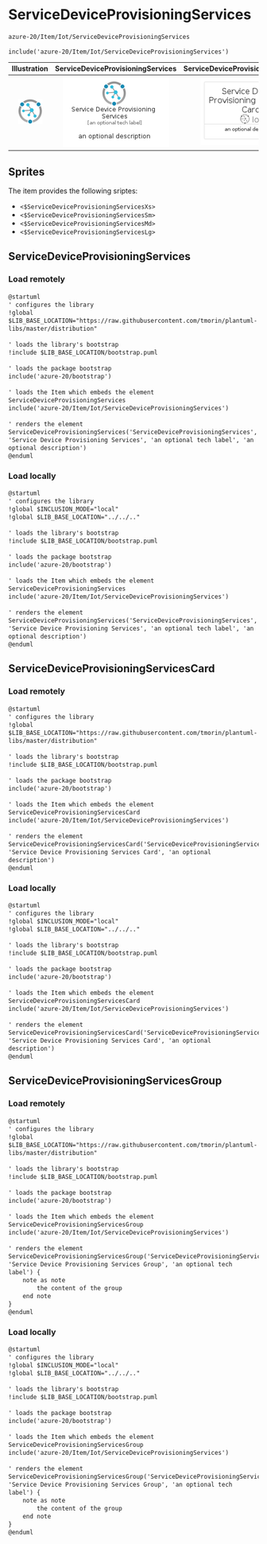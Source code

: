 # ServiceDeviceProvisioningServices


```text
azure-20/Item/Iot/ServiceDeviceProvisioningServices
```

```text
include('azure-20/Item/Iot/ServiceDeviceProvisioningServices')
```



| Illustration | ServiceDeviceProvisioningServices | ServiceDeviceProvisioningServicesCard | ServiceDeviceProvisioningServicesGroup |
| :---: | :---: | :---: | :---: |
| ![illustration for Illustration](../../../azure-20/Item/Iot/ServiceDeviceProvisioningServices.png) | ![illustration for ServiceDeviceProvisioningServices](../../../azure-20/Item/Iot/ServiceDeviceProvisioningServices.Local.png) | ![illustration for ServiceDeviceProvisioningServicesCard](../../../azure-20/Item/Iot/ServiceDeviceProvisioningServicesCard.Local.png) | ![illustration for ServiceDeviceProvisioningServicesGroup](../../../azure-20/Item/Iot/ServiceDeviceProvisioningServicesGroup.Local.png) |



## Sprites
The item provides the following sriptes:

- `<$ServiceDeviceProvisioningServicesXs>`
- `<$ServiceDeviceProvisioningServicesSm>`
- `<$ServiceDeviceProvisioningServicesMd>`
- `<$ServiceDeviceProvisioningServicesLg>`





## ServiceDeviceProvisioningServices

### Load remotely
```plantuml
@startuml
' configures the library
!global $LIB_BASE_LOCATION="https://raw.githubusercontent.com/tmorin/plantuml-libs/master/distribution"

' loads the library's bootstrap
!include $LIB_BASE_LOCATION/bootstrap.puml

' loads the package bootstrap
include('azure-20/bootstrap')

' loads the Item which embeds the element ServiceDeviceProvisioningServices
include('azure-20/Item/Iot/ServiceDeviceProvisioningServices')

' renders the element
ServiceDeviceProvisioningServices('ServiceDeviceProvisioningServices', 'Service Device Provisioning Services', 'an optional tech label', 'an optional description')
@enduml
```

### Load locally
```plantuml
@startuml
' configures the library
!global $INCLUSION_MODE="local"
!global $LIB_BASE_LOCATION="../../.."

' loads the library's bootstrap
!include $LIB_BASE_LOCATION/bootstrap.puml

' loads the package bootstrap
include('azure-20/bootstrap')

' loads the Item which embeds the element ServiceDeviceProvisioningServices
include('azure-20/Item/Iot/ServiceDeviceProvisioningServices')

' renders the element
ServiceDeviceProvisioningServices('ServiceDeviceProvisioningServices', 'Service Device Provisioning Services', 'an optional tech label', 'an optional description')
@enduml
```

## ServiceDeviceProvisioningServicesCard

### Load remotely
```plantuml
@startuml
' configures the library
!global $LIB_BASE_LOCATION="https://raw.githubusercontent.com/tmorin/plantuml-libs/master/distribution"

' loads the library's bootstrap
!include $LIB_BASE_LOCATION/bootstrap.puml

' loads the package bootstrap
include('azure-20/bootstrap')

' loads the Item which embeds the element ServiceDeviceProvisioningServicesCard
include('azure-20/Item/Iot/ServiceDeviceProvisioningServices')

' renders the element
ServiceDeviceProvisioningServicesCard('ServiceDeviceProvisioningServicesCard', 'Service Device Provisioning Services Card', 'an optional description')
@enduml
```

### Load locally
```plantuml
@startuml
' configures the library
!global $INCLUSION_MODE="local"
!global $LIB_BASE_LOCATION="../../.."

' loads the library's bootstrap
!include $LIB_BASE_LOCATION/bootstrap.puml

' loads the package bootstrap
include('azure-20/bootstrap')

' loads the Item which embeds the element ServiceDeviceProvisioningServicesCard
include('azure-20/Item/Iot/ServiceDeviceProvisioningServices')

' renders the element
ServiceDeviceProvisioningServicesCard('ServiceDeviceProvisioningServicesCard', 'Service Device Provisioning Services Card', 'an optional description')
@enduml
```

## ServiceDeviceProvisioningServicesGroup

### Load remotely
```plantuml
@startuml
' configures the library
!global $LIB_BASE_LOCATION="https://raw.githubusercontent.com/tmorin/plantuml-libs/master/distribution"

' loads the library's bootstrap
!include $LIB_BASE_LOCATION/bootstrap.puml

' loads the package bootstrap
include('azure-20/bootstrap')

' loads the Item which embeds the element ServiceDeviceProvisioningServicesGroup
include('azure-20/Item/Iot/ServiceDeviceProvisioningServices')

' renders the element
ServiceDeviceProvisioningServicesGroup('ServiceDeviceProvisioningServicesGroup', 'Service Device Provisioning Services Group', 'an optional tech label') {
    note as note
        the content of the group
    end note
}
@enduml
```

### Load locally
```plantuml
@startuml
' configures the library
!global $INCLUSION_MODE="local"
!global $LIB_BASE_LOCATION="../../.."

' loads the library's bootstrap
!include $LIB_BASE_LOCATION/bootstrap.puml

' loads the package bootstrap
include('azure-20/bootstrap')

' loads the Item which embeds the element ServiceDeviceProvisioningServicesGroup
include('azure-20/Item/Iot/ServiceDeviceProvisioningServices')

' renders the element
ServiceDeviceProvisioningServicesGroup('ServiceDeviceProvisioningServicesGroup', 'Service Device Provisioning Services Group', 'an optional tech label') {
    note as note
        the content of the group
    end note
}
@enduml
```


